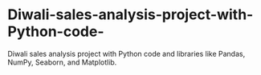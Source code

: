 # Diwali-sales-analysis-project-with-Python-code-
Diwali sales analysis project with Python code and libraries like Pandas, NumPy, Seaborn, and Matplotlib.
